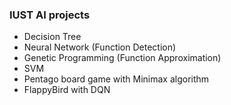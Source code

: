 ### IUST AI projects

+ Decision Tree
+ Neural Network (Function Detection)
+ Genetic Programming (Function Approximation)
+ SVM
+ Pentago board game with Minimax algorithm
+ FlappyBird with DQN
